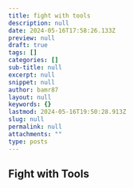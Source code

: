 ```yaml
---
title: fight with tools
description: null
date: 2024-05-16T17:58:26.133Z
preview: null
draft: true
tags: []
categories: []
sub-title: null
excerpt: null
snippet: null
author: bamr87
layout: null
keywords: {}
lastmod: 2024-05-16T19:50:28.913Z
slug: null
permalink: null
attachments: ""
type: posts
---
```


## Fight with Tools

